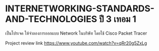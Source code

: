 # INTERNETWORKING-STANDARDS-AND-TECHNOLOGIES ปี 3 เทอม 1  

เป็นโปรเจค ให้จำลองการออกแบบ Network ในบริษัท โดยใช้ Cisco Packet Tracer

Project review link https://www.youtube.com/watch?v=qRr20g5ZxLg

